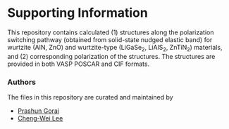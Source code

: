 # Supporting Information

This repository contains calculated (1) structures along the polarization switching pathway (obtained from solid-state nudged elastic band) for wurtzite (AlN, ZnO) and wurtzite-type (LiGaSe<sub>2</sub>, LiAlS<sub>2</sub>, ZnTiN<sub>2</sub>) materials, and (2) corresponding polarization of the structures. The structures are provided in both VASP POSCAR and CIF formats. 


### Authors
The files in this repository are curated and maintained by


* [Prashun Gorai](mailto:pgorai[at]mines[dot]edu)
* [Cheng-Wei Lee](mailto:clee2[at]mines[dot]edu)


